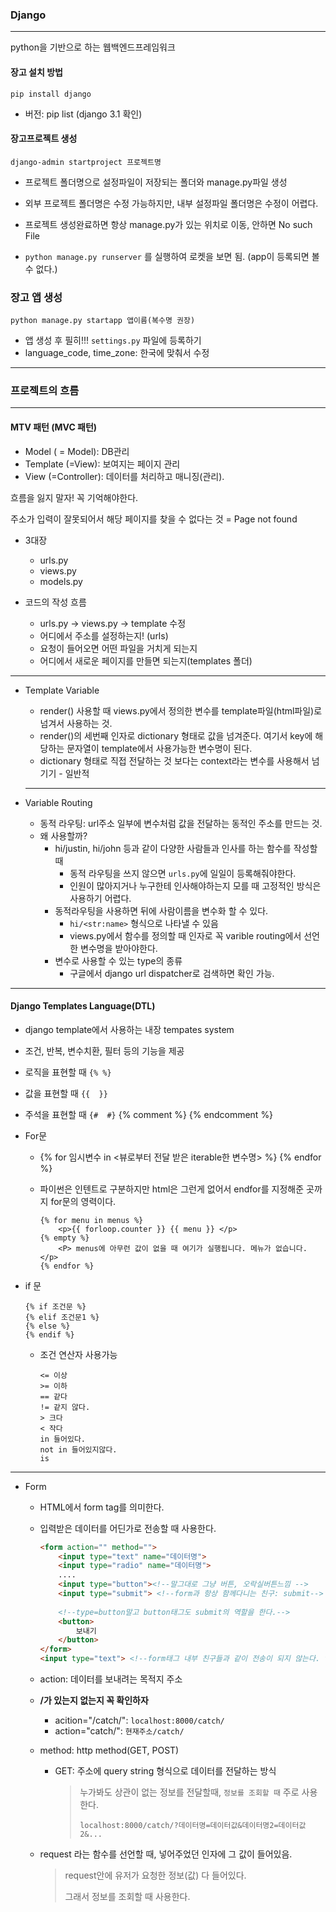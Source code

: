 ### Django

--------------



python을 기반으로 하는 웹백엔드프레임워크



#### 장고 설치 방법

`pip install django`

* 버전: pip list (django 3.1 확인)



#### 장고프로젝트 생성

`django-admin startproject 프로젝트명`

* 프로젝트 폴더명으로 설정파일이 저장되는 폴더와 manage.py파일 생성

* 외부 프로젝트 폴더명은 수정 가능하지만, 내부 설정파일 폴더명은 수정이 어렵다. 

* 프로젝트 생성완료하면 항상 manage.py가 있는 위치로 이동, 안하면 No such File

* `python manage.py runserver` 를 실행하여 로켓을 보면 됨. (app이 등록되면 볼 수 없다.)



### 장고 앱 생성

`python manage.py startapp 앱이름(복수명 권장)`

* 앱 생성 후 필히!!! `settings.py` 파일에 등록하기
* language_code, time_zone: 한국에 맞춰서 수정



-----------



### 프로젝트의 흐름

------------

#### MTV 패턴 (MVC 패턴)

* Model  ( = Model): DB관리
* Template  (=View): 보여지는 페이지 관리
* View  (=Controller): 데이터를 처리하고 매니징(관리).



흐름을 잃지 말자! 꼭 기억해야한다.



주소가 입력이 잘못되어서 해당 페이지를 찾을 수 없다는 것 = Page not found



* 3대장

  * urls.py
  * views.py
  * models.py

  

* 코드의 작성 흐름

  * urls.py -> views.py -> template 수정
  * 어디에서 주소를 설정하는지! (urls)
  * 요청이 들어오면 어떤 파일을 거치게 되는지
  * 어디에서 새로운 페이지를 만들면 되는지(templates 폴더)

----------------------------------------



* Template Variable

  * render() 사용할 때 views.py에서 정의한 변수를 template파일(html파일)로 넘겨서 사용하는 것.
  * render()의 세번째 인자로 dictionary 형태로 값을 넘겨준다. 여기서 key에 해당하는 문자열이 template에서 사용가능한 변수명이 된다.
  * dictionary 형태로 직접 전달하는 것 보다는 context라는 변수를 사용해서 넘기기 - 일반적

  -----------------------

* Variable Routing

  * 동적 라우팅: url주소 일부에 변수처럼 값을 전달하는 동적인 주소를 만드는 것.
  * 왜 사용할까?
    * hi/justin, hi/john 등과 같이 다양한 사람들과 인사를 하는 함수를 작성할 때
      * 동적 라우팅을 쓰지 않으면 `urls.py`에 일일이 등록해줘야한다.
      *  인원이 많아지거나 누구한테 인사해야하는지 모를 때 고정적인 방식은 사용하기 어렵다.
    * 동적라우팅을 사용하면 뒤에 사람이름을 변수화 할 수 있다.
      * `hi/<str:name>` 형식으로 나타낼 수 있음
      * views.py에서 함수를 정의할 때 인자로 꼭  varible routing에서 선언한 변수명을 받아야한다.
    * 변수로 사용할 수 있는 type의 종류
      * 구글에서 django url dispatcher로 검색하면 확인 가능.



----------

#### Django Templates Language(DTL)

* django template에서 사용하는 내장  tempates system
* 조건, 반복, 변수치환, 필터 등의 기능을 제공
* 로직을 표현할 때 `{% %}`
* 값을 표현할 때 `{{  }}`
* 주석을 표현할 때  `{#  #}` {% comment %} {% endcomment %}



* For문

  * {% for 임시변수 in <뷰로부터 전달 받은 iterable한 변수명> %} {% endfor %}

  * 파이썬은 인텐트로 구분하지만 html은 그런게 없어서 endfor를 지정해준 곳까지 for문의 영력이다.

    ```
    {% for menu in menus %}
    	<p>{{ forloop.counter }} {{ menu }} </p>
    {% empty %}
    	<P> menus에 아무런 값이 없을 때 여기가 실행됩니다. 메뉴가 없습니다. </p>
    {% endfor %}
    ```

    

* if 문

  ```
  {% if 조건문 %}
  {% elif 조건문1 %}
  {% else %}
  {% endif %}
  ```

  * 조건 연산자 사용가능

    ```
    <= 이상
    >= 이하
    == 같다
    != 같지 않다.
    > 크다
    < 작다
    in 들어있다.
    not in 들어있지않다.
    is
    ```



------------

* Form

  * HTML에서 form tag를 의미한다.

  * 입력받은 데이터를 어딘가로 전송할 때 사용한다.

    ```html
    <form action="" method="">
        <input type="text" name="데이터명">
        <input type="radio" name="데이터명">
        ....
        <input type="button"><!--말그대로 그냥 버튼, 오락실버튼느낌 -->
        <input type="submit"> <!--form과 항상 함께다니는 친구: submit-->    
        
        <!--type=button말고 button태그도 submit의 역할을 한다.-->
        <button>
            보내기
        </button>
    </form>
    <input type="text"> <!--form태그 내부 친구들과 같이 전송이 되지 않는다. form~/form까지만 전송됨-->
    ```

  * action: 데이터를 보내려는 목적지 주소 

  * **/가 있는지 없는지 꼭 확인하자**

    * acition="/catch/": `localhost:8000/catch/`
    * action="catch/": `현재주소/catch/`

  * method: http method(GET, POST)

    * GET: 주소에 query string 형식으로 데이터를 전달하는 방식

      > 누가봐도 상관이 없는 정보를 전달할때, `정보를 조회할 때` 주로 사용한다.
      >
      > `localhost:8000/catch/?데이터명=데이터값&데이터명2=데이터값2&...`

  * request 라는 함수를 선언할 때, 넣어주었던 인자에 그 값이 들어있음.

    > request안에 유저가 요청한 정보(값) 다 들어있다.
    >
    > 그래서 정보를 조회할 때 사용한다.

    